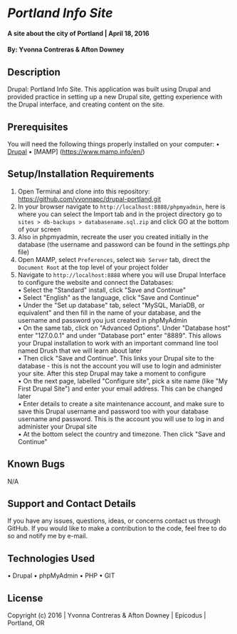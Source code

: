 # _Portland Info Site_

#### A site about the city of Portland  | April 18, 2016

#### By: Yvonna Contreras & Afton Downey

## Description

Drupal: Portland Info Site. This application was built using Drupal and provided practice in setting up a new Drupal site, getting experience with the Drupal interface, and creating content on the site.

## Prerequisites

You will need the following things properly installed on your computer:
• [Drupal](https://www.drupal.org/project/drupal)
• [MAMP] (https://www.mamp.info/en/)

## Setup/Installation Requirements

1. Open Terminal and clone into this repository: https://github.com/yvonnapc/drupal-portland.git
2. In your browser navigate to ```http://localhost:8888/phpmyadmin```, here is where you can select the Import tab and in the project directory go to ```sites > db-backups > databasename.sql.zip``` and click GO at the bottom of your screen
3. Also in phpmyadmin, recreate the user you created initially in the database (the username and password can be found in the settings.php file)
4. Open MAMP, select ```Preferences```, select ```Web Server``` tab, direct the ```Document Root``` at the top level of your project folder
5. Navigate to ```http://localhost:8888``` where you will use Drupal Interface to configure the website and connect the Databases:<br>
      • Select the "Standard" install, click "Save and Continue"<br>
      • Select "English" as the language, click "Save and Continue"<br>
      • Under the "Set up database" tab, select "MySQL, MariaDB, or equivalent" and then fill in the name of your database, and the username and password you just created in phpMyAdmin<br>
      • On the same tab, click on "Advanced Options". Under "Database host" enter "127.0.0.1" and under "Database port" enter "8889". This allows your Drupal installation to work with an important command line tool named Drush that we will learn about later<br>
      • Then click "Save and Continue". This links your Drupal site to the database - this is not the account you will use to login and administer your site. After this step Drupal may take a moment to configure<br>
      • On the next page, labelled "Configure site", pick a site name (like "My First Drupal Site") and enter your email address. This can be changed later<br>
      • Enter details to create a site maintenance account, and make sure to save this Drupal username and password too with your database username and password. This is the account you will use to log in and administer your Drupal site<br>
      • At the bottom select the country and timezone. Then click "Save and Continue"<br>

## Known Bugs

N/A

## Support and Contact Details

If you have any issues, questions, ideas, or concerns contact us through GitHub. If you would like to make a contribution to the code, feel free to do so and notify me by e-mail.

## Technologies Used

• Drupal
• phpMyAdmin
• PHP
• GIT

## License

Copyright (c) 2016  |  Yvonna Contreras & Afton Downey  |  Epicodus  |  Portland, OR
